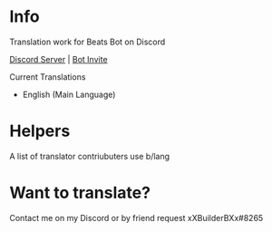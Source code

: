 # Info
Translation work for Beats Bot on Discord

[Discord Server](https://discord.gg/WJTYdNb) | [Bot Invite](https://discordapp.com/oauth2/authorize?&client_id=458337584893001728&scope=bot)

Current Translations
- English (Main Language)

# Helpers
A list of translator contriubuters use b/lang



# Want to translate?
Contact me on my Discord or by friend request xXBuilderBXx#8265
